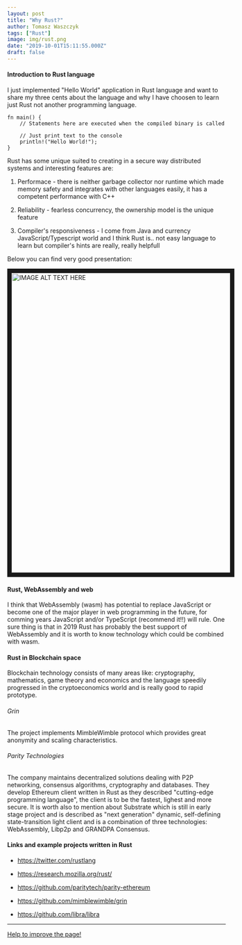 ```yaml
---
layout: post
title: "Why Rust?"
author: Tomasz Waszczyk
tags: ["Rust"]
image: img/rust.png
date: "2019-10-01T15:11:55.000Z"
draft: false
---
```


#### Introduction to Rust language

I just implemented "Hello World" application in Rust language and want to share my three cents about the language and why I have choosen to learn just Rust not another programming language.

```// This is the main function
fn main() {
    // Statements here are executed when the compiled binary is called

    // Just print text to the console
    println!("Hello World!");
}
```

Rust has some unique suited to creating in a secure way distributed systems and interesting features are:

1. Performace - there is neither garbage collector nor runtime which made memory safety and integrates with other languages easily, it has a competent performance with C++

2. Reliability - fearless concurrency, the ownership model is the unique feature

3. Compiler's responsiveness - I come from Java and currency JavaScript/Typescript world and I think Rust is.. not easy language to learn but compiler's hints are really, really helpfull

Below you can find very good presentation:

<a href="http://www.youtube.com/watch?feature=player_embedded&v=A3AdN7U24iU
" target="_blank"><img src="http://img.youtube.com/vi/A3AdN7U24iU/0.jpg"
alt="IMAGE ALT TEXT HERE" width="840" height="690" border="10" /></a>

#### Rust, WebAssembly and web

I think that WebAssembly (wasm) has potential to replace JavaScript or become one of the major player in web programming in the future, for comming years JavaScript and/or TypeScript (recommend it!!) will rule. One sure thing is that in 2019 Rust has probably the best support of WebAssembly and it is worth to know technology which could be combined with wasm.

#### Rust in Blockchain space

Blockchain technology consists of many areas like: cryptography, mathematics, game theory and economics and the language speedily progressed in the cryptoeconomics world and is really good to rapid prototype.

###### Grin

The project implements MimbleWimble protocol which provides great anonymity and scaling characteristics.

###### Parity Technologies

The company maintains decentralized solutions dealing with P2P networking, consensus algorithms, cryptography and databases. They develop Ethereum client written in Rust as they described "cutting-edge programming language", the client is to be the fastest, lighest and more secure. It is worth also to mention about Substrate which is still in early stage project and is described as "next generation" dynamic, self-defining state-transition light client and is a combination of three technologies: WebAssembly, Libp2p and GRANDPA Consensus.

#### Links and example projects written in Rust

* https://twitter.com/rustlang

* https://research.mozilla.org/rust/

* https://github.com/paritytech/parity-ethereum

* https://github.com/mimblewimble/grin

* https://github.com/libra/libra

---

<a href="https://github.com/thirdwave-network/thirdwave-network-website/tree/master/src/content/why-rust.md" target="_blank">Help to improve the page!</a>
